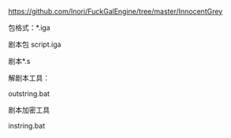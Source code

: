 <https://github.com/Inori/FuckGalEngine/tree/master/InnocentGrey> 

包格式：*.iga

剧本包 script.iga

剧本*.s

解剧本工具：

outstring.bat

剧本加密工具

instring.bat